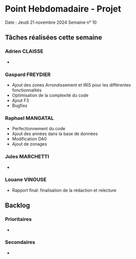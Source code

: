 # Point Hebdomadaire - Projet 

Date : Jeudi 21 novembre 2024
Semaine n° 10

## Tâches réalisées cette semaine

### Adrien CLAISSE
- 

### Gaspard FREYDIER 
- Ajout des zones Arrondissement et IRIS pour les différentes fonctionnalités
- Optimisation de la complexité du code
- Ajout F3
- Bugfixs

### Raphael MANGATAL
- Perfectionnement du code
- Ajout des années dans la base de données
- Modification DA0
- Ajout de zonages

### Jules MARCHETTI
- 

### Louane VINOUSE
- Rapport final: finalisation de la rédaction et relecture

## Backlog

### Prioritaires
- 

### Secondaires
- 
